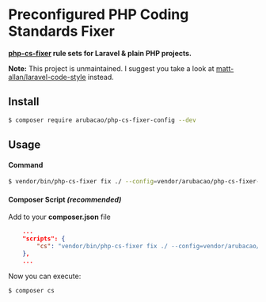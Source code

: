 # Preconfigured PHP Coding Standards Fixer
**[php-cs-fixer](https://github.com/FriendsOfPHP/PHP-CS-Fixer) rule sets for Laravel &amp; plain PHP projects.**

**Note:** This project is unmaintained. I suggest you take a look at [matt-allan/laravel-code-style](https://github.com/matt-allan/laravel-code-style) instead.


## Install
```bash
$ composer require arubacao/php-cs-fixer-config --dev
```

## Usage

#### Command
```bash
$ vendor/bin/php-cs-fixer fix ./ --config=vendor/arubacao/php-cs-fixer-config/laravel.php_cs -vv
```

#### Composer Script _(recommended)_
Add to your **composer.json** file

```json
    ...
    "scripts": {
        "cs": "vendor/bin/php-cs-fixer fix ./ --config=vendor/arubacao/php-cs-fixer-config/laravel.php_cs -vv"
    },
    ...
```
Now you can execute:
```bash
$ composer cs
```
